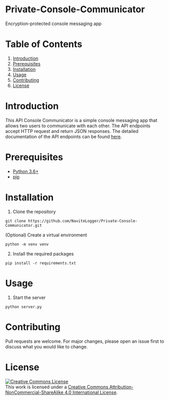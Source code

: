 # Private-Console-Communicator
Encryption-protected console messaging app

# Table of Contents
1. [Introduction](#introduction)
2. [Prerequisites](#prerequisites)
3. [Installation](#installation)
4. [Usage](#usage)
5. [Contributing](#contributing)
6. [License](#license)

# Introduction
This API Console Communicator is a simple console messaging app that allows two users to communicate with each other. The API endpoints accept HTTP request and return JSON responses. The detailed documentation of the API endpoints can be found [here]().

# Prerequisites
- [Python 3.6+](https://www.python.org/downloads/)
- [pip](https://pip.pypa.io/en/stable/installing/)

# Installation
1. Clone the repository
```
git clone https://github.com/NaviteLogger/Private-Console-Communicator.git
```

(Optional) Create a virtual environment
```
python -m venv venv
```

2. Install the required packages
```
pip install -r requirements.txt
```

# Usage

1. Start the server
```
python server.py
```

# Contributing
Pull requests are welcome. For major changes, please open an issue first to discuss what you would like to change.

# License
<a rel="license" href="http://creativecommons.org/licenses/by-nc-sa/4.0/"><img alt="Creative Commons License" style="border-width:0" src="https://i.creativecommons.org/l/by-nc-sa/4.0/88x31.png" /></a><br />This work is licensed under a <a rel="license" href="http://creativecommons.org/licenses/by-nc-sa/4.0/">Creative Commons Attribution-NonCommercial-ShareAlike 4.0 International License</a>.